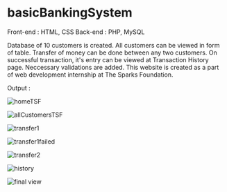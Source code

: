 # basicBankingSystem

Front-end : HTML, CSS
Back-end : PHP, MySQL

Database of 10 customers is created. All customers can be viewed in form of table. Transfer of money can be done between any two customers. On successful transaction, it's entry can be viewed at Transaction History page. Neccessary validations are added. This website is created as a part of web development internship at The Sparks Foundation.

Output :

![homeTSF](https://user-images.githubusercontent.com/68726065/125172978-3dbf4f00-e1da-11eb-9ace-fff43b213c0e.PNG)

![allCustomersTSF](https://user-images.githubusercontent.com/68726065/125172985-4a43a780-e1da-11eb-98d3-c861a559454e.PNG)

![transfer1](https://user-images.githubusercontent.com/68726065/125173007-68110c80-e1da-11eb-9ac1-2f38cfd3d2e4.PNG)

![transfer1failed](https://user-images.githubusercontent.com/68726065/125173008-6b0bfd00-e1da-11eb-9410-2eaf0c7729ec.PNG)

![transfer2](https://user-images.githubusercontent.com/68726065/125173017-72330b00-e1da-11eb-91c6-869c161e0bed.PNG)

![history](https://user-images.githubusercontent.com/68726065/125173023-77905580-e1da-11eb-957d-2cf097133e40.PNG)

![final view](https://user-images.githubusercontent.com/68726065/125173029-7d863680-e1da-11eb-81d9-97e60c2dcf94.PNG)

